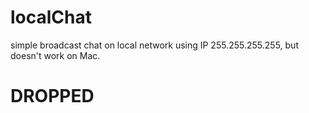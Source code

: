 # localChat
simple broadcast chat on local network using IP 255.255.255.255, but doesn't work on Mac.

# DROPPED
